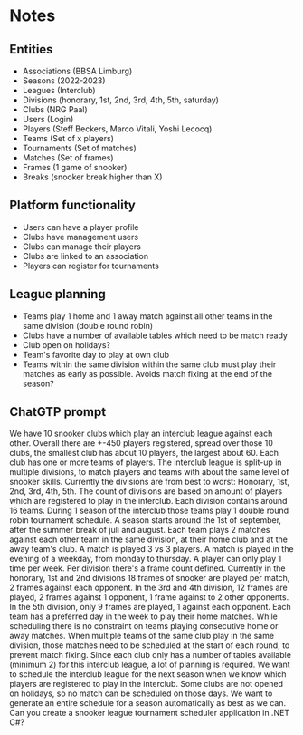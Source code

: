 # Notes

## Entities

- Associations (BBSA Limburg)
- Seasons (2022-2023)
- Leagues (Interclub)
- Divisions (honorary, 1st, 2nd, 3rd, 4th, 5th, saturday)
- Clubs (NRG Paal)
- Users (Login)
- Players (Steff Beckers, Marco Vitali, Yoshi Lecocq)
- Teams (Set of x players)
- Tournaments (Set of matches)
- Matches (Set of frames)
- Frames (1 game of snooker)
- Breaks (snooker break higher than X)

## Platform functionality

- Users can have a player profile
- Clubs have management users
- Clubs can manage their players
- Clubs are linked to an association
- Players can register for tournaments

## League planning

- Teams play 1 home and 1 away match against all other teams in the same division (double round robin)
- Clubs have a number of available tables which need to be match ready
- Club open on holidays?
- Team's favorite day to play at own club
- Teams within the same division within the same club must play their matches as early as possible. Avoids match fixing at the end of the season?

## ChatGTP prompt

We have 10 snooker clubs which play an interclub league against each other. Overall there are +-450 players registered, spread over those 10 clubs, the smallest club has about 10 players, the largest about 60. Each club has one or more teams of players. The interclub league is split-up in multiple divisions, to match players and teams with about the same level of snooker skills. Currently the divisions are from best to worst: Honorary, 1st, 2nd, 3rd, 4th, 5th. The count of divisions are based on amount of players which are registered to play in the interclub. Each division contains around 16 teams. During 1 season of the interclub those teams play 1 double round robin tournament schedule. A season starts around the 1st of september, after the summer break of juli and august. Each team plays 2 matches against each other team in the same division, at their home club and at the away team's club. A match is played 3 vs 3 players. A match is played in the evening of a weekday, from monday to thursday. A player can only play 1 time per week. Per division there's a frame count defined. Currently in the honorary, 1st and 2nd divisions 18 frames of snooker are played per match, 2 frames against each opponent. In the 3rd and 4th division, 12 frames are played, 2 frames against 1 opponent, 1 frame against to 2 other opponents. In the 5th division, only 9 frames are played, 1 against each opponent. Each team has a preferred day in the week to play their home matches. While scheduling there is no constraint on teams playing consecutive home or away matches. When multiple teams of the same club play in the same division, those matches need to be scheduled at the start of each round, to prevent match fixing. Since each club only has a number of tables available (minimum 2) for this interclub league, a lot of planning is required. We want to schedule the interclub league for the next season when we know which players are registered to play in the interclub. Some clubs are not opened on holidays, so no match can be scheduled on those days. We want to generate an entire schedule for a season automatically as best as we can. Can you create a snooker league tournament scheduler application in .NET C#?
